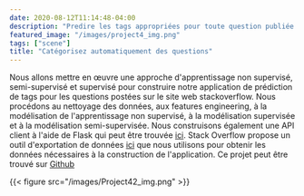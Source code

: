 ```yaml
---
date: 2020-08-12T11:14:48-04:00
description: "Predire les tags appropriées pour toute question publiée sur le site Web de stackoverflow"
featured_image: "/images/project4_img.png"
tags: ["scene"]
title: "Catégorisez automatiquement des questions"
---
```


Nous allons mettre en œuvre une approche d'apprentissage non supervisé, semi-supervisé et supervisé pour construire notre application de prédiction de tags pour les questions postées sur le site web stackoverflow. Nous procédons au nettoyage des données, aux features engineering, à la modélisation de l'apprentissage non supervisé, à la modélisation supervisée et à la modélisation semi-supervisée. Nous construisons également une API client à l'aide de Flask qui peut être trouvée [ici](https://stackoverflow-tags-prediction.herokuapp.com/). Stack Overflow propose un outil d'exportation de données [ici](https://data.stackexchange.com/stackoverflow/query/new) que nous utilisons pour obtenir les données nécessaires à la construction de l'application. Ce projet peut être trouvé sur [Github](https://github.com/daidi06/project4)

{{< figure src="/images/Project42_img.png" >}}
